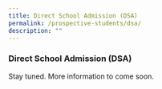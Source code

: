 ```yaml
---
title: Direct School Admission (DSA)
permalink: /prospective-students/dsa/
description: ""
---
```

### **Direct School Admission (DSA)**

Stay tuned. More information to come soon.